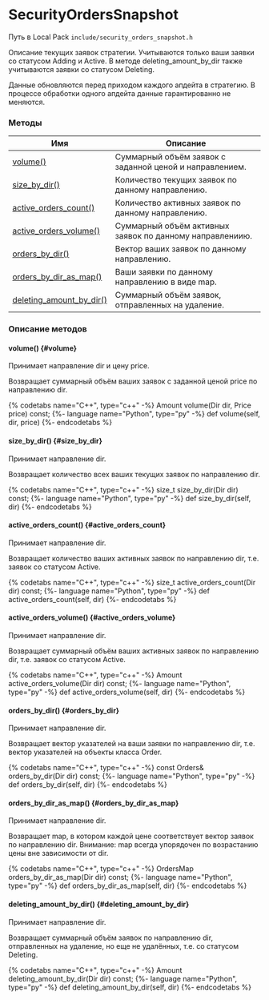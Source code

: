 # SecurityOrdersSnapshot

Путь в Local Pack `include/security_orders_snapshot.h`

Описание текущих заявок стратегии.
Учитываются только ваши заявки со статусом Adding и Active.
В методе deleting_amount_by_dir также учитываются заявки со статусом Deleting.

Данные обновляются перед приходом каждого апдейта в стратегию.
В процессе обработки одного апдейта данные гарантированно не меняются.

### Методы

| Имя | Описание |
| --- | --- |
| [volume()](#volume) | Суммарный объём заявок с заданной ценой и направлением. |
| [size_by_dir()](#size_by_dir) | Количество текущих заявок по данному направлению. |
| [active_orders_count()](#active_orders_count) | Количество активных заявок по данному направлению. |
| [active_orders_volume()](#active_orders_volume) | Суммарный объём активных заявок по данному направлениию. |
| [orders_by_dir()](#orders_by_dir) | Вектор ваших заявок по данному направлению. |
| [orders_by_dir_as_map()](#orders_by_dir_as_map) | Ваши заявки по данному направлению в виде map. |
| [deleting_amount_by_dir()](#deleting_amount_by_dir) | Суммарный объём заявок, отправленных на удаление. |

### Описание методов

#### volume() {#volume}

Принимает направление dir и цену price.

Возвращает суммарный объём ваших заявок с заданной ценой price по направлению dir.

{% codetabs name="C++", type="c++" -%}
Amount volume(Dir dir, Price price) const;
{%- language name="Python", type="py" -%}
def volume(self, dir, price)
{%- endcodetabs %}

#### size_by_dir() {#size_by_dir}

Принимает направление dir.

Возвращает количество всех ваших текущих заявок по направлению dir.

{% codetabs name="C++", type="c++" -%}
size_t size_by_dir(Dir dir) const;
{%- language name="Python", type="py" -%}
def size_by_dir(self, dir)
{%- endcodetabs %}

#### active_orders_count() {#active_orders_count}

Принимает направление dir.

Возвращает количество ваших активных заявок по направлению dir, т.е. заявок со статусом Active.

{% codetabs name="C++", type="c++" -%}
size_t active_orders_count(Dir dir) const;
{%- language name="Python", type="py" -%}
def active_orders_count(self, dir)
{%- endcodetabs %}

#### active_orders_volume() {#active_orders_volume}

Принимает направление dir.

Возвращает суммарный объём ваших активных заявок по направлению dir, т.е. заявок со статусом Active.

{% codetabs name="C++", type="c++" -%}
Amount active_orders_volume(Dir dir) const;
{%- language name="Python", type="py" -%}
def active_orders_volume(self, dir)
{%- endcodetabs %}

#### orders_by_dir() {#orders_by_dir}

Принимает направление dir.

Возвращает вектор указателей на ваши заявки по направлению dir, т.е. вектор указателей на объекты класса Order.

{% codetabs name="C++", type="c++" -%}
const Orders& orders_by_dir(Dir dir) const;
{%- language name="Python", type="py" -%}
def orders_by_dir(self, dir)
{%- endcodetabs %}

#### orders_by_dir_as_map() {#orders_by_dir_as_map}

Принимает направление dir.

Возвращает map, в котором каждой цене соответствует вектор заявок по направлению dir.
Внимание: map всегда упорядочен по возрастанию цены вне зависимости от dir.

{% codetabs name="C++", type="c++" -%}
OrdersMap orders_by_dir_as_map(Dir dir) const;
{%- language name="Python", type="py" -%}
def orders_by_dir_as_map(self, dir)
{%- endcodetabs %}

#### deleting_amount_by_dir() {#deleting_amount_by_dir}

Принимает направление dir.

Возвращает суммарный объём заявок по направлению dir, отправленных на удаление, но еще не удалённых, т.е. со статусом Deleting.

{% codetabs name="C++", type="c++" -%}
Amount deleting_amount_by_dir(Dir dir) const;
{%- language name="Python", type="py" -%}
def deleting_amount_by_dir(self, dir)
{%- endcodetabs %}
